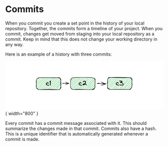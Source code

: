 # Commits

When you commit you create a set point in the history of your local repository. Together, the commits form a timeline of your project. When you commit, changes get moved from staging into your local repository as a commit. Keep in mind that this does not change your working directory in any way.

Here is an example of a history with three commits:

![Image](../../assets/git/commits.png){ width="800" }

Every commit has a commit message associated with it. This should summarize the changes made in that commit. Commits also have a hash. This is a unique identifier that is automatically generated whenever a commit is made.
